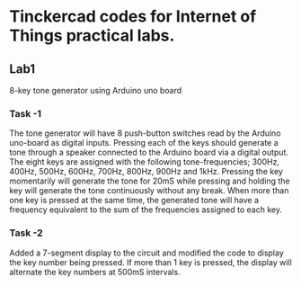 # Tinckercad codes for Internet of Things practical labs.

## Lab1
8-key tone generator using Arduino uno board

### Task -1
The tone generator will have 8 push-button switches read by the Arduino uno-board as digital inputs.  Pressing each of the keys should generate a tone through a speaker connected to the Arduino board via a digital output.  The eight keys are assigned with the following tone-frequencies; 300Hz, 400Hz, 500Hz, 600Hz, 700Hz, 800Hz, 900Hz and 1kHz.  Pressing the key momentarily will generate the tone for 20mS while pressing and holding the key will generate the tone continuously without any break.  When more than one key is pressed at the same time, the generated tone will have a frequency equivalent to the sum of the frequencies assigned to each key.

### Task -2
Added a 7-segment display to the circuit and modified the code to display the key number being pressed.  If more than 1 key is pressed, the display will alternate the key numbers at 500mS intervals.
